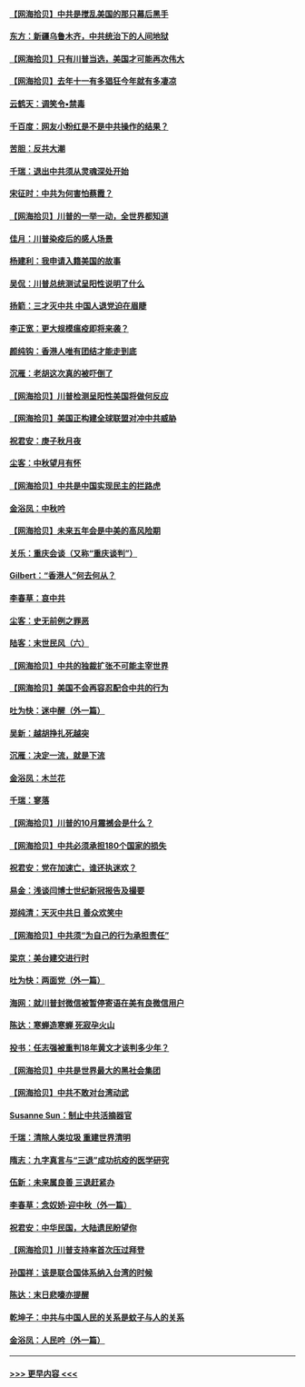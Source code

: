 #### [【网海拾贝】中共是搅乱美国的那只幕后黑手](../pages/nsc993/n12467700.md?t=10111251) 
#### [东方：新疆乌鲁木齐，中共统治下的人间地狱](../pages/nsc993/n12466075.md?t=10111251) 
#### [【网海拾贝】只有川普当选，美国才可能再次伟大](../pages/nsc993/n12466013.md?t=10111251) 
#### [【网海拾贝】去年十一有多猖狂今年就有多凄凉](../pages/nsc993/n12463649.md?t=10111251) 
#### [云鹤天：调笑令▪禁毒](../pages/nsc993/n12462975.md?t=10111251) 
#### [千百度：网友小粉红是不是中共操作的结果？](../pages/nsc993/n12461025.md?t=10111251) 
#### [苦胆：反共大潮](../pages/nsc993/n12459469.md?t=10111251) 
#### [千瑞：退出中共须从灵魂深处开始](../pages/nsc993/n12459437.md?t=10111251) 
#### [宋征时：中共为何害怕蔡霞？](../pages/nsc993/n12459097.md?t=10111251) 
#### [【网海拾贝】川普的一举一动，全世界都知道](../pages/nsc993/n12458825.md?t=10111251) 
#### [佳月：川普染疫后的感人场景](../pages/nsc993/n12456994.md?t=10111251) 
#### [杨建利：我申请入籍美国的故事](../pages/nsc993/n12455635.md?t=10111251) 
#### [吴侃：川普总统测试呈阳性说明了什么](../pages/nsc993/n12451869.md?t=10111251) 
#### [扬箭：三才灭中共 中国人退党迫在眉睫](../pages/nsc993/n12451842.md?t=10111251) 
#### [李正宽：更大规模瘟疫即将来袭？](../pages/nsc993/n12451455.md?t=10111251) 
#### [颜纯钩：香港人唯有团结才能走到底](../pages/nsc993/n12450870.md?t=10111251) 
#### [沉雁：老胡这次真的被吓倒了](../pages/nsc993/n12449796.md?t=10111251) 
#### [【网海拾贝】川普检测呈阳性美国将做何反应](../pages/nsc993/n12449042.md?t=10111251) 
#### [【网海拾贝】美国正构建全球联盟对冲中共威胁](../pages/nsc993/n12446580.md?t=10111251) 
#### [祝君安：庚子秋月夜](../pages/nsc993/n12445870.md?t=10111251) 
#### [尘客：中秋望月有怀](../pages/nsc993/n12444632.md?t=10111251) 
#### [【网海拾贝】中共是中国实现民主的拦路虎](../pages/nsc993/n12443573.md?t=10111251) 
#### [金浴凤：中秋吟](../pages/nsc993/n12441773.md?t=10111251) 
#### [【网海拾贝】未来五年会是中美的高风险期](../pages/nsc993/n12440760.md?t=10111251) 
#### [关乐：重庆会谈（又称“重庆谈判”）](../pages/nsc993/n12437525.md?t=10111251) 
#### [Gilbert：“香港人”何去何从？](../pages/nsc993/n12435894.md?t=10111251) 
#### [李春草：哀中共](../pages/nsc993/n12435874.md?t=10111251) 
#### [尘客：史无前例之罪恶](../pages/nsc993/n12435762.md?t=10111251) 
#### [陆客：末世民风（六）](../pages/nsc993/n12435354.md?t=10111251) 
#### [【网海拾贝】中共的独裁扩张不可能主宰世界](../pages/nsc993/n12435151.md?t=10111251) 
#### [【网海拾贝】美国不会再容忍配合中共的行为](../pages/nsc993/n12433808.md?t=10111251) 
#### [吐为快：迷中醒（外一篇）](../pages/nsc993/n12433585.md?t=10111251) 
#### [吴新：越胡挣扎死越突](../pages/nsc993/n12433562.md?t=10111251) 
#### [沉雁：决定一流，就是下流](../pages/nsc993/n12432128.md?t=10111251) 
#### [金浴凤：木兰花](../pages/nsc993/n12432124.md?t=10111251) 
#### [千瑞：寥落](../pages/nsc993/n12432071.md?t=10111251) 
#### [【网海拾贝】川普的10月震撼会是什么？](../pages/nsc993/n12431624.md?t=10111251) 
#### [【网海拾贝】中共必须承担180个国家的损失](../pages/nsc993/n12428893.md?t=10111251) 
#### [祝君安：党在加速亡，谁还执迷欢？](../pages/nsc993/n12428652.md?t=10111251) 
#### [易金：浅谈闫博士世纪新冠报告及撮要](../pages/nsc993/n12426822.md?t=10111251) 
#### [郑纯清：天灭中共日 善众欢笑中](../pages/nsc993/n12426784.md?t=10111251) 
#### [【网海拾贝】中共须“为自己的行为承担责任”](../pages/nsc993/n12426067.md?t=10111251) 
#### [梁京：美台建交进行时](../pages/nsc993/n12424066.md?t=10111251) 
#### [吐为快：两面党（外一篇）](../pages/nsc993/n12424043.md?t=10111251) 
#### [海网：就川普封微信被暂停寄语在美有良微信用户](../pages/nsc993/n12424021.md?t=10111251) 
#### [陈达：寒蝉造寒蝉 死寂孕火山](../pages/nsc993/n12423958.md?t=10111251) 
#### [投书：任志强被重判18年黄文才该判多少年？](../pages/nsc993/n12423672.md?t=10111251) 
#### [【网海拾贝】中共是世界最大的黑社会集团](../pages/nsc993/n12423543.md?t=10111251) 
#### [【网海拾贝】中共不敢对台湾动武](../pages/nsc993/n12421418.md?t=10111251) 
#### [Susanne Sun：制止中共活摘器官](../pages/nsc993/n12419654.md?t=10111251) 
#### [千瑞：清除人类垃圾 重建世界清明](../pages/nsc993/n12419414.md?t=10111251) 
#### [隋志：九字真言与“三退”成功抗疫的医学研究](../pages/nsc993/n12419248.md?t=10111251) 
#### [伍新：未来属良善 三退赶紧办](../pages/nsc993/n12418496.md?t=10111251) 
#### [李春草：念奴娇·迎中秋（外一篇）](../pages/nsc993/n12418465.md?t=10111251) 
#### [祝君安：中华民国，大陆遗民盼望你](../pages/nsc993/n12418089.md?t=10111251) 
#### [【网海拾贝】川普支持率首次压过拜登](../pages/nsc993/n12418050.md?t=10111251) 
#### [孙国祥：该是联合国体系纳入台湾的时候](../pages/nsc993/n12417369.md?t=10111251) 
#### [陈达：末日悲嚎亦提醒](../pages/nsc993/n12416736.md?t=10111251) 
#### [乾坤子：中共与中国人民的关系是蚊子与人的关系](../pages/nsc993/n12416632.md?t=10111251) 
#### [金浴凤：人民吟（外一篇）](../pages/nsc993/n12416567.md?t=10111251) 

----
#### [ >>> 更早内容 <<< ](../indexes/nsc993-earlier.md)
